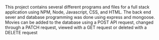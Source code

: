 This project contains several different programs and files for a full stack application using NPM, Node, Javascript, CSS, and HTML. The back end sever and database programming was done using express and mongoose. Movies can be added to the database using a POST API request, changed through a PATCH request, viewed with a GET request or deleted with a DELETE request